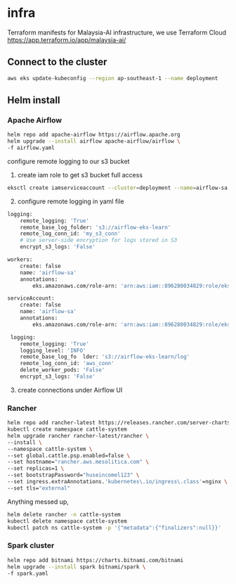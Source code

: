 # infra

Terraform manifests for Malaysia-AI infrastructure, we use Terraform Cloud https://app.terraform.io/app/malaysia-ai/

## Connect to the cluster

```bash
aws eks update-kubeconfig --region ap-southeast-1 --name deployment
```

## Helm install

### Apache Airflow

```bash
helm repo add apache-airflow https://airflow.apache.org
helm upgrade --install airflow apache-airflow/airflow \
-f airflow.yaml
```

configure remote logging to our s3 bucket
1. create iam role to get s3 bucket full access 
```bash
eksctl create iamserviceaccount --cluster=deployment --name=airflow-sa --namespace=default --attach-policy-arn=arn:aws:iam::aws:policy/AmazonS3FullAccess --approve
```

2. configure remote logging in yaml file
```bash
logging:
    remote_logging: 'True'
    remote_base_log_folder: 's3://airflow-eks-learn'
    remote_log_conn_id: 'my_s3_conn'
    # Use server-side encryption for logs stored in S3
    encrypt_s3_logs: 'False'
```

```bash
workers:
    create: false
    name: 'airflow-sa'
    annotations:
        eks.amazonaws.com/role-arn: 'arn:aws:iam::896280034829:role/eksctl-deployment-addon-iamserviceaccount-de-Role1-DU6JB1S0FU1J'
```
```bash
serviceAccount:
    create: false
    name: 'airflow-sa'
    annotations:
        eks.amazonaws.com/role-arn: 'arn:aws:iam::896280034829:role/eksctl-deployment-addon-iamserviceaccount-de-Role1-DU6JB1S0FU1J'
```

```bash
 logging:
    remote_logging: 'True'
    logging_level: 'INFO'
    remote_base_log_fo  lder: 's3://airflow-eks-learn/log'
    remote_log_conn_id: 'aws_conn'
    delete_worker_pods: 'False'
    encrypt_s3_logs: 'False'
```

3. create connections under Airflow UI 


### Rancher

```bash
helm repo add rancher-latest https://releases.rancher.com/server-charts/latest
kubectl create namespace cattle-system
helm upgrade rancher rancher-latest/rancher \
--install \
--namespace cattle-system \
--set global.cattle.psp.enabled=false \
--set hostname="rancher.aws.mesolitica.com" \
--set replicas=1 \
--set bootstrapPassword="huseincomel123" \
--set ingress.extraAnnotations.'kubernetes\.io/ingress\.class'=nginx \
--set tls="external"
```

Anything messed up,

```bash
helm delete rancher -n cattle-system
kubectl delete namespace cattle-system
kubectl patch ns cattle-system -p '{"metadata":{"finalizers":null}}'
```

### Spark cluster

```bash
helm repo add bitnami https://charts.bitnami.com/bitnami
helm upgrade --install spark bitnami/spark \
-f spark.yaml
```
